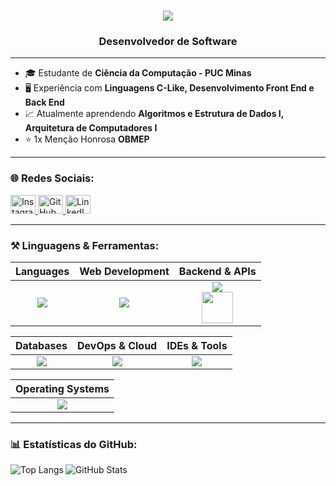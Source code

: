 <h1 align="center">
  <img
    src="https://readme-typing-svg.herokuapp.com/?font=Pacifico&size=35&center=true&vCenter=true&width=500&height=70&duration=4000&lines=Bem-vindo+ao+meu+GitHub&color=9D00FF"
  />
</h1>
<h3 align="center">Desenvolvedor de Software</h3>

---

- 🎓 Estudante de **Ciência da Computação - PUC Minas**
- 🖥️ Experiência com **Linguagens C-Like, Desenvolvimento Front End e Back End**
- 📈 Atualmente aprendendo **Algoritmos e Estrutura de Dados I, Arquitetura de Computadores I**
- ⭐ 1x Menção Honrosa **OBMEP**

---

<h3 align="left">🌐 Redes Sociais:</h3>
<a href="https://www.instagram.com/vitorchagas6" target="_blank">
  <img src="https://raw.githubusercontent.com/rahuldkjain/github-profile-readme-generator/master/src/images/icons/Social/instagram.svg" alt="Instagram" height="30" width="40" />
</a>
<a href="https://github.com/VitorChagas-mcl?tab=repositories" target="_blank">
  <img src="https://raw.githubusercontent.com/rahuldkjain/github-profile-readme-generator/master/src/images/icons/Social/github.svg" alt="GitHub" height="30" width="40" />
</a>
<a href="https://www.linkedin.com/in/vitorchagas-mcl" target="_blank">
  <img src="https://raw.githubusercontent.com/rahuldkjain/github-profile-readme-generator/master/src/images/icons/Social/linked-in-alt.svg" alt="LinkedIn" height="30" width="40" />
</a>

---

<h3 align="left">⚒️ Linguagens & Ferramentas:</h3>
<div align="center">

| **Languages** | **Web Development** | **Backend & APIs** |
| :-----------: | :-----------------: | :----------------: |
| <img src="https://skillicons.dev/icons?i=c,py,cpp"/> | <img src="https://skillicons.dev/icons?i=html,css,js,nodejs"/> | <img src="https://skillicons.dev/icons?i=nodejs"/> <br> <img src="https://cdn.jsdelivr.net/gh/devicons/devicon/icons/swagger/swagger-original.svg" width="50"/> |

| **Databases** | **DevOps & Cloud** | **IDEs & Tools** |
| :-----------: | :----------------: | :--------------: |
| <img src="https://skillicons.dev/icons?i=postgres"/> | <img src="https://skillicons.dev/icons?i=git,github"/> | <img src="https://skillicons.dev/icons?i=vscode,replit,docker"/> |

| **Operating Systems** |
| :-------------------: |
| <img src="https://skillicons.dev/icons?i=windows,linux"/> |

</div>

---

<h3 align="left">📊 Estatísticas do GitHub:</h3>
<p>
  <img align="left" src="https://github-readme-stats.vercel.app/api/top-langs?username=VitorChagas-mcl&show_icons=true&locale=en&layout=compact&theme=dark" alt="Top Langs"/>
</p>
<p>
  <img align="center" src="https://github-readme-stats.vercel.app/api?username=VitorChagas-mcl&show_icons=true&locale=en&theme=dark" alt="GitHub Stats"/>
</p>

